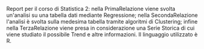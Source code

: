 Report per il corso di Statistica 2: nella PrimaRelazione viene svolta un'analisi su una tabella dati mediante Regressione; nella SecondaRelazione l'analisi è svolta sulla medesima tabella tramite algoritmi di Clustering; infine nella TerzaRelazione viene presa in considerazione una Serie Storica di cui viene studiato il possibile Trend e altre informazioni. Il linguaggio utilizzato è R.
